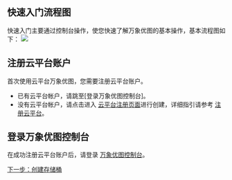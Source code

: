 ## 快速入门流程图
快速入门主要通过控制台操作，使您快速了解万象优图的基本操作，基本流程图如下：
![](http://imgcache.tcecqpoc.fsphere.cn/image/mc.qcloudimg.com/static/img/139322fd31cab7548d191b0a7bed1d39/image.png)
## 注册云平台账户
首次使用云平台万象优图，您需要注册云平台账户。
- 已有云平台帐户，请跳至[登录万象优图控制台]。
- 没有云平台帐户，请点击进入 [云平台注册页面](http://tcecqpoc.fsphere.cn/register)进行创建，详细指引请参考 [注册云平台](/doc/product/378/9603)。

## 登录万象优图控制台
在成功注册云平台账户后，请登录 [万象优图控制台](http://console.tcecqpoc.fsphere.cn/ci)。



[下一步：创建存储桶](/doc/product/460/10637?!preview&lang=cn)